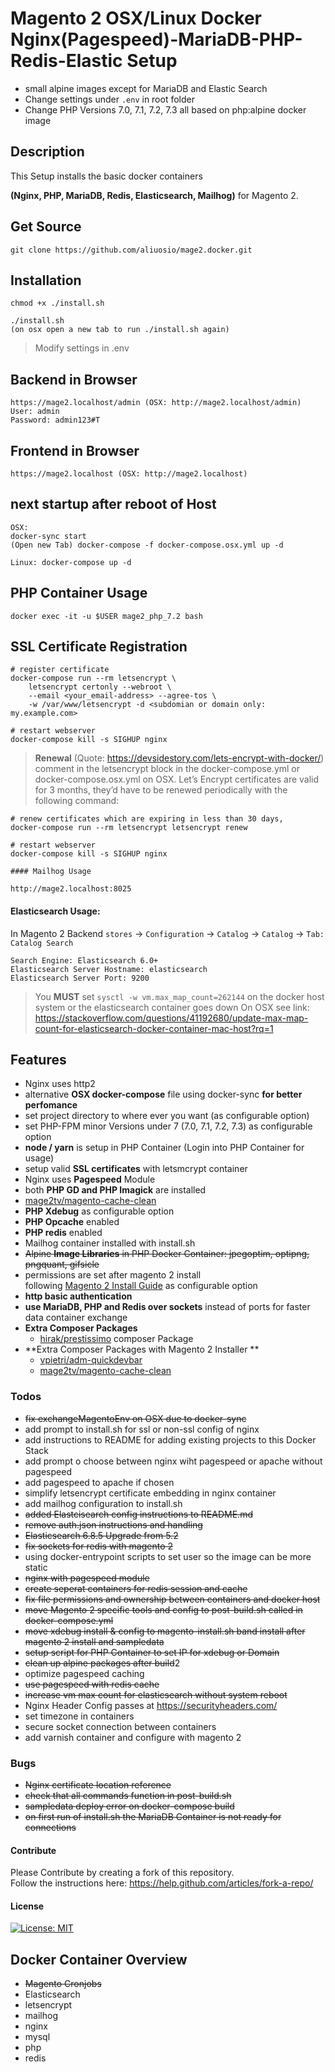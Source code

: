 # Magento 2 OSX/Linux Docker Nginx(Pagespeed)-MariaDB-PHP-Redis-Elastic Setup
* small alpine images except for MariaDB and Elastic Search
* Change settings under `.env` in root folder  
* Change PHP Versions 7.0, 7.1, 7.2, 7.3 all based on php:alpine docker image

## Description
This Setup installs the basic docker containers 

**(Nginx, PHP, MariaDB, Redis, Elasticsearch, Mailhog)** for Magento 2. 

## Get Source

    git clone https://github.com/aliuosio/mage2.docker.git

## Installation
         
    chmod +x ./install.sh
    
    ./install.sh 
    (on osx open a new tab to run ./install.sh again)
    
> Modify settings in .env

## Backend in Browser
    https://mage2.localhost/admin (OSX: http://mage2.localhost/admin)
    User: admin
    Password: admin123#T
    
## Frontend in Browser
    https://mage2.localhost (OSX: http://mage2.localhost)
    
## next startup after reboot of Host
   
    OSX: 
    docker-sync start 
    (Open new Tab) docker-compose -f docker-compose.osx.yml up -d 
    
    Linux: docker-compose up -d

## PHP Container Usage
    
    docker exec -it -u $USER mage2_php_7.2 bash
    
## SSL Certificate Registration
    
    # register certificate
    docker-compose run --rm letsencrypt \
        letsencrypt certonly --webroot \
        --email <your_email-address> --agree-tos \
        -w /var/www/letsencrypt -d <subdomian or domain only: my.example.com>
        
    # restart webserver
    docker-compose kill -s SIGHUP nginx  
    
> **Renewal** (Quote: https://devsidestory.com/lets-encrypt-with-docker/)
> comment in the letsencrypt block in the docker-compose.yml or docker-compose.osx.yml on OSX.
> Let’s Encrypt certificates are valid for 3 months,
> they’d have to be renewed periodically with the following command:  
    
    # renew certificates which are expiring in less than 30 days,
    docker-compose run --rm letsencrypt letsencrypt renew 
    
    # restart webserver
    docker-compose kill -s SIGHUP nginx

    #### Mailhog Usage
    
    http://mage2.localhost:8025

#### Elasticsearch Usage:
In Magento 2 Backend `stores` -> `Configuration` -> `Catalog` -> `Catalog` -> `Tab: Catalog Search`
    
    Search Engine: Elasticsearch 6.0+
    Elasticsearch Server Hostname: elasticsearch
    Elasticsearch Server Port: 9200
> You **MUST** set `sysctl -w vm.max_map_count=262144` on the docker host system or the elasticsearch container goes down
> On OSX see link: https://stackoverflow.com/questions/41192680/update-max-map-count-for-elasticsearch-docker-container-mac-host?rq=1


## Features
* Nginx uses http2
* alternative **OSX docker-compose** file using docker-sync **for better perfomance**
* set project directory to where ever you want (as configurable option)
* set PHP-FPM minor Versions under 7 (7.0, 7.1, 7.2, 7.3) as configurable option  
* **node / yarn** is setup in PHP Container (Login into PHP Container for usage) 
* setup valid **SSL certificates** with letsmcrypt container
* Nginx uses **Pagespeed** Module
* both **PHP GD and PHP Imagick** are installed
* [mage2tv/magento-cache-clean](https://github.com/mage2tv/magento-cache-clean) 
* **PHP Xdebug** as configurable option
* **PHP Opcache** enabled
* **PHP redis** enabled
* Mailhog container installed with install.sh
* ~~Alpine **Image Libraries** in PHP Docker Container: jpegoptim, optipng, pngquant, gifsicle~~
* permissions are set after magento 2 install  
following [Magento 2 Install Guide](https://devdocs.magento.com/guides/v2.3/config-guide/prod/prod_file-sys-perms.html)  as configurable option
* **http basic authentication** 
* **use MariaDB, PHP and Redis over sockets** instead of ports for faster data container exchange
* **Extra Composer Packages**
    * [hirak/prestissimo](https://github.com/hirak/prestissimo) composer Package
* **Extra Composer Packages with Magento 2 Installer **  
    * [vpietri/adm-quickdevbar](https://github.com/vpietri/magento2-developer-quickdevbar)
    * [mage2tv/magento-cache-clean](https://github.com/mage2tv/magento-cache-clean) 

### Todos
* ~~fix exchangeMagentoEnv on OSX due to docker-sync~~
* add prompt to install.sh for ssl or non-ssl config of nginx
* add instructions to README for adding existing projects to this Docker Stack
* add prompt o choose between nginx wiht pagespeed or apache without pagespeed
* add pagespeed to apache if chosen
* simplify letsencrypt certificate embedding in nginx container
* add mailhog configuration to install.sh
* ~~added Elastcisearch config instructions to README.md~~
* ~~remove auth.json instructions and handling~~
* ~~Elasticsearch 6.8.5 Upgrade from 5.2~~ 
* ~~fix sockets for redis with magento 2~~
* using docker-entrypoint scripts to set user so the image can be more static
* ~~nginx with pagespeed module~~
* ~~create seperat containers for redis session and cache~~
* ~~fix file permissions and ownership between containers and docker host~~
* ~~move Magento 2 specific tools and config to post-build.sh called in docker-compose.yml~~
* ~~move xdebug install & config to magento-install.sh band install after magento 2 install and sampledata~~
* ~~setup script for PHP Container to set IP for xdebug or Domain~~
* ~~clean up alpine packages after build~~2
* optimize pagespeed caching
* ~~use pagespeed with redis cache~~
* ~~increase vm max count for elasticsearch without system reboot~~
* Nginx Header Config passes at https://securityheaders.com/
* set timezone in containers
* secure socket connection between containers
* add varnish container and configure with magento 2

### Bugs
* ~~Nginx certificate location reference~~
* ~~check that all commands function in post-build.sh~~
* ~~sampledata deploy error on docker-compose build~~
* ~~on first run of install.sh the MariaDB Container is not ready for connections~~ 

#### Contribute
Please Contribute by creating a fork of this repository.  
Follow the instructions here: https://help.github.com/articles/fork-a-repo/

#### License
[![License: MIT](https://img.shields.io/badge/License-MIT-yellow.svg)](https://openng.de/source.org/licenses/MIT)

## Docker Container Overview
* ~~Magento Cronjobs~~
* Elasticsearch
* letsencrypt
* mailhog
* nginx
* mysql
* php
* redis

